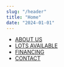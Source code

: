 ```yaml
---
slug: "/header"
title: "Home"
date: "2024-01-01"
---
```


- [ABOUT US](/about)
- [LOTS AVAILABLE](/lots)
- [FINANCING](/financing)
- [CONTACT](/contact)